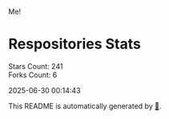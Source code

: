 Me!

# Respositories Stats
Stars Count: 241  
Forks Count: 6

2025-06-30 00:14:43  

This README is automatically generated by [🐰](https://github.com/rnitta/rnitta).
